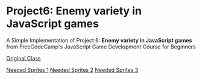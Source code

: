 # Project6: Enemy variety in JavaScript games
A Simple Implementation of Project 6: **Enemy variety in JavaScript games** from FreeCodeCamp's JavaScript Game Development Course for Beginners

[Original Class](https://www.youtube.com/watch?v=GFO_txvwK_c&t=13844s)

[Needed Sprites 1](https://www.frankslaboratory.co.uk/downloads/enemy_worm.png)
[Needed Sprites 2](https://www.frankslaboratory.co.uk/downloads/enemy_ghost.png)
[Needed Sprites 3](https://www.frankslaboratory.co.uk/downloads/enemy_spider.png)
